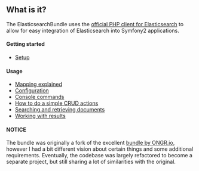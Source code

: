 ## What is it?

The ElasticsearchBundle uses the [official PHP client for Elasticsearch](https://www.elastic.co/guide/en/elasticsearch/client/php-api/current/index.html) to allow for easy integration of Elasticsearch into Symfony2 applications. 

#### Getting started
* [Setup](setup.md)

#### Usage
* [Mapping explained](mapping.md)
* [Configuration](configuration.md)
* [Console commands](commands.md)
* [How to do a simple CRUD actions](crud.md)
* [Searching and retrieving documents](search.md)
* [Working with results](results.md)

#### NOTICE
The bundle was originally a fork of the excellent [bundle by ONGR.io](https://github.com/ongr-io/ElasticsearchBundle), however I had a bit different vision about certain things and some additional requirements. Eventually, the codebase was largely refactored to become a separate project, but still sharing a lot of similarities with the original. 